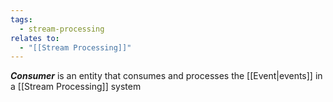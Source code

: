 ```yaml
---
tags:
  - stream-processing
relates to:
  - "[[Stream Processing]]"
---
```

***Consumer*** is an entity that consumes and processes the [[Event|events]] in a [[Stream Processing]] system
